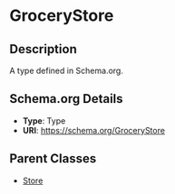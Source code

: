 # GroceryStore

## Description
A type defined in Schema.org.

## Schema.org Details
- **Type**: Type
- **URI**: https://schema.org/GroceryStore

## Parent Classes
- [Store](../Store.md)

